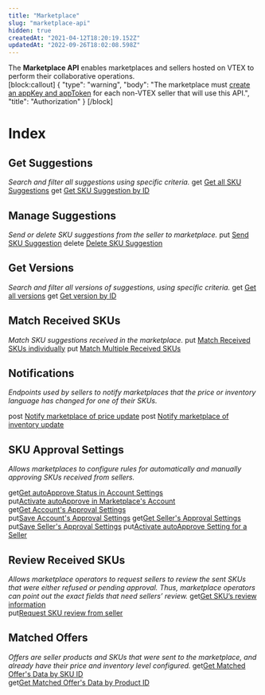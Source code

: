 ```yaml
---
title: "Marketplace"
slug: "marketplace-api"
hidden: true
createdAt: "2021-04-12T18:20:19.152Z"
updatedAt: "2022-09-26T18:02:08.598Z"
---
```

The **Marketplace API** enables marketplaces and sellers hosted on VTEX to perform their collaborative operations.  
[block:callout]
{
  "type": "warning",
  "body": "The marketplace must [create an appKey and appToken](https://developers.vtex.com/docs/getting-started-authentication#section-creating-the-appkey-and-apptoken) for each non-VTEX seller that will use this API.",
  "title": "Authorization"
}
[/block]

# Index

## Get Suggestions

*Search and filter all suggestions using specific criteria.*
 <span class="api pg-type type-get">get</span> [Get all SKU Suggestions](https://developers.vtex.com/vtex-rest-api/reference/get-suggestions-1#get-all-sku-suggestions)
 <span class="api pg-type type-get">get</span> [Get SKU Suggestion by ID](https://developers.vtex.com/vtex-rest-api/reference/get-suggestions-1#get-sku-suggestions-by-id)

## Manage Suggestions

*Send or delete SKU suggestions from the seller to marketplace.*
 <span class="api pg-type type-put">put</span> [Send SKU Suggestion](https://developers.vtex.com/vtex-rest-api/reference/manage-suggestions-1#send-sku-suggestion)
 <span class="api pg-type type-delete">delete</span> [Delete SKU Suggestion](https://developers.vtex.com/vtex-rest-api/reference/manage-suggestions-1#delete-sku-suggestion)

## Get Versions

*Search and filter all versions of suggestions, using specific criteria.*
 <span class="api pg-type type-get">get</span> [Get all versions](https://developers.vtex.com/vtex-rest-api/reference/get-versions-1#get-all-versions)
 <span class="api pg-type type-get">get</span> [Get version by ID](https://developers.vtex.com/vtex-rest-api/reference/get-versions-1#get-version-by-id)

## Match Received SKUs

*Match SKU suggestions received in the marketplace.*
 <span class="api pg-type type-put">put</span> [Match Received SKUs individually](https://developers.vtex.com/vtex-rest-api/reference/match-received-skus-1#match-received-skus-individually)
 <span class="api pg-type type-put">put</span> [Match Multiple Received SKUs](https://developers.vtex.com/vtex-rest-api/reference/match-received-skus-1#match-multiple-received-skus)

## Notifications

*Endpoints used by sellers to notify marketplaces that the price or inventory language has changed for one of their SKUs.*

 <span class="api pg-type type-post">post</span> [Notify marketplace of price update](https://developers.vtex.com/vtex-rest-api/reference/notification#price-notification)
 <span class="api pg-type type-post">post</span> [Notify marketplace of inventory update](https://developers.vtex.com/vtex-rest-api/reference/notification#inventory-notification)

## SKU Approval Settings

*Allows marketplaces to configure rules for automatically and manually approving SKUs received from sellers.*

 <span class="api pg-type type-get">get</span>[Get autoApprove Status in Account Settings](https://developers.vtex.com/vtex-rest-api/reference/sku-approval-settings#get-autoapprove-value)  
 <span class="api pg-type type-put">put</span>[Activate autoApprove in Marketplace's Account](https://developers.vtex.com/vtex-rest-api/reference/sku-approval-settings#activate-autoapprove-for-account)  
 <span class="api pg-type type-get">get</span>[Get Account's Approval Settings](https://developers.vtex.com/vtex-rest-api/reference/sku-approval-settings#getaccountconfig)  
 <span class="api pg-type type-put">put</span>[Save Account's Approval Settings](https://developers.vtex.com/vtex-rest-api/reference/sku-approval-settings#saveaccountconfig)
 <span class="api pg-type type-get">get</span>[Get Seller's Approval Settings](https://developers.vtex.com/vtex-rest-api/reference/sku-approval-settings#getselleraccountconfig)
 <span class="api pg-type type-put">put</span>[Save Seller's Approval Settings](https://developers.vtex.com/vtex-rest-api/reference/sku-approval-settings#putselleraccountconfig)
 <span class="api pg-type type-put">put</span>[Activate autoApprove Setting for a Seller](https://developers.vtex.com/vtex-rest-api/reference/sku-approval-settings#activate-autoapprove-for-seller)  

## Review Received SKUs

*Allows marketplace operators to request sellers to review the sent SKUs that were either refused or pending approval. Thus, marketplace operators can point out the exact fields that need sellers’ review.*
 <span class="api pg-type type-get">get</span>[Get SKU’s review information](https://developers.vtex.com/vtex-rest-api/reference/review-received-skus#get-sku-review-information)  
 <span class="api pg-type type-put">put</span>[Request SKU review from seller](https://developers.vtex.com/vtex-rest-api/reference/review-received-skus#request-sku-review)  

## Matched Offers

 *Offers are seller products and SKUs that were sent to the marketplace, and already have their price and inventory level configured.*
 <span class="api pg-type type-get">get</span>[Get Matched Offer's Data by SKU ID](https://developers.vtex.com/vtex-rest-api/reference/matched-offers)  
 <span class="api pg-type type-get">get</span>[Get Matched Offer's Data by Product ID](https://developers.vtex.com/vtex-rest-api/reference/matched-offers#marketplace-api-get-matched-offers-productid)
